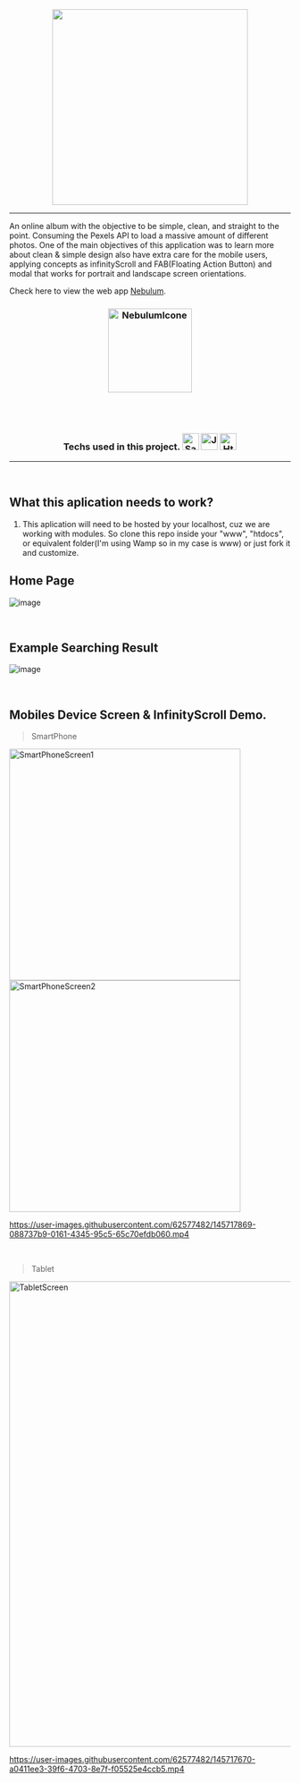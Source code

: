<div align="center">
   <img src="https://user-images.githubusercontent.com/62577482/145720044-3426d797-c4fd-4f23-84ce-1627ce668420.png" width="350px">
</div>

<hr> 

An online album with the objective to be simple, clean, and straight to the point. Consuming the Pexels API to load a massive amount of different photos.  One of the main objectives of this application was to learn more about clean & simple design also have extra care for the mobile users, applying concepts as infinityScroll and FAB(Floating Action Button) and modal that works for portrait and landscape screen orientations. 

Check here to view the web app [Nebulum](https://valdoveste.github.io/nebulum/).

<h3 align="center">
  
  <img title="NebulumIcone" src="https://user-images.githubusercontent.com/62577482/145719336-00fe665b-1535-40d8-9094-8a94451b9447.png" width="150px">
  
  <br><br>
  
  <div>
    Techs used in this project.
    <img title="Sass" src="https://sass-lang.com/assets/img/styleguide/seal-color-aef0354c.png" width="30px">
    <img title="JavaScript" src="https://user-images.githubusercontent.com/62577482/131053376-db75855d-e8e6-4089-8dbb-29f88a1fc205.png" width="30px">
    <img title="Html" src="https://user-images.githubusercontent.com/62577482/145718555-372261d8-5493-4bc4-8d8f-a20e630a6bd2.png" width="30px">
  </div>
  
</h3>

<hr>
<br>

## What this aplication needs to work?

1. This aplication will need to be hosted by your localhost, cuz we are working with modules. So clone this repo inside your "www", "htdocs", or equivalent folder(I'm using Wamp so in my case is www) or just fork it and customize.

## Home Page
![image](https://user-images.githubusercontent.com/62577482/145719124-01abeffd-3a16-489d-b9be-a5ea9e68c243.png)

<br>

## Example Searching Result
![image](https://user-images.githubusercontent.com/62577482/145719161-c917ed0a-2a8c-4b59-bb30-20e5f8129be2.png)

<br>

## Mobiles Device Screen & InfinityScroll Demo.
> SmartPhone
<div>
<img title="SmartPhoneScreen1" src="https://user-images.githubusercontent.com/62577482/145718650-e37a7abb-6749-4532-a7a5-4bed6038e95a.png" width="414px">
<img title="SmartPhoneScreen2" src="https://user-images.githubusercontent.com/62577482/145718660-0c12ac2e-85e0-4094-87e3-a3cdd2c29056.png" width="414px">
</div>

  https://user-images.githubusercontent.com/62577482/145717869-088737b9-0161-4345-95c5-65c70efdb060.mp4

<br>

> Tablet
<img title="TabletScreen" src="https://user-images.githubusercontent.com/62577482/145718698-7f03ddd7-4a39-437b-b869-8ff8ed70a67f.png" width="832px">

https://user-images.githubusercontent.com/62577482/145717670-a0411ee3-39f6-4703-8e7f-f05525e4ccb5.mp4
